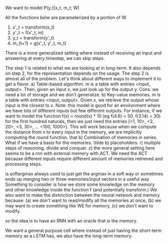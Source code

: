 We want to model P(y_t|x_t, m_t; W)

All the functions belw are parameterized by a portion of W.
1) x'_t = transform(x_t)
2) y'_t = f(x'_t, m)
3) y_t = transform(y'_t)
4) m_{t+1} = g(x'_t, y'_t, m_t)

There is a more generalized setting where instead of receiving an input and answering at every timestep, we can skip steps.

The step 1 is related to what we are looking at in long-term. It also depends on step 2, for the representation depends on the usage.
The step 2 is almost all of the problem. Let's think about different ways to implement it to get a flavor.
	a) Table-based algorithm. m is a table with entries <input, output>. Then, given an input x, we just look up for the output y. Cons: we need a lot of storage and we don't generalize.
	b) Key-value memories. m is a table with entries <input, output>. Given x, we retrieve the output whose input is the closest to x. Note: this model is good for an environment where we have lots of different inputs but few different outputs. For instance, if we want to model the function f(x) = round(x) * 10 (eg f(4.6) = 50, f(3.14) = 30) for the first hundred naturals, then we just need the entries [<1, 10>, <2, 20>, <3, 30>, ... <100, 1000>]. This will work because when we compute the distance from x to every input in the memory, we are implicitly computing the round function.
	\hat b) Combination of memories in series. What if we have a basis for the memories.
	\tilde b) placeholders.
	r) multiple steps of reasoning. divide and conquer.
	z) the more general setting here seems to be a rnn with external memory with ACT. We need the ACT because different inputs require different amount of memories retrieved and processing steps.



is softargmax always used to just get the argmax in a soft way or sometimes ends up merging two or three memories/input vectors in a useful way
Something to consider is how we store some knowledge on the memory and other knowledge inside the function f (and potentially transform.) We also want to make the distinction between the neural network and memory because: (a) we don't want to read/modify all the memories at once, (b) we may want to create something like WE for memory, (c) we don't want to modify.

so the idea is to have an RNN with an oracle that is the memory.

We want a general purpose cell where instead of just having the short-term memory as a LSTM has, we also have the long-term memory.
